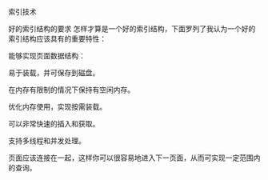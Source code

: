 索引技术


好的索引结构的要求
怎样才算是一个好的索引结构，下面罗列了我认为一个好的索引结构应该具有的重要特性：

能够实现页面数据结构：

  易于装载，并可保存到磁盘。

 在内存有限制的情况下保持有空闲内存。

 优化内存使用，实现按需装载。

可以非常快速的插入和获取。

支持多线程和并发处理。

页面应该连接在一起，这样你可以很容易地进入下一页面，从而可实现一定范围内的查询。